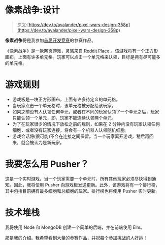 # 像素战争:设计

> 原文:[https://dev.to/avalander/pixel-wars-design-358p](https://dev.to/avalander/pixel-wars-design-358p)

**像素战争**将是我参加[首届开发竞赛](https://dev.to/devteam/first-ever-dev-contest-build-a-realtime-app-with-pusher-4nhp)的参赛作品。

《像素战争》是一款网页游戏，灵感来自 [Reddit Place](https://en.wikipedia.org/wiki/Place_(Reddit)) 。该游戏将有一个正方形画布，上面有许多单元格。玩家可以点击一个单元格来认领，目标是拥有尽可能多的单元格。

# [](#game-rules)游戏规则

*   游戏板是一块正方形画布，上面有许多待定义的单元格。
*   当玩家点击一个单元格时，该单元格被分配给该玩家。
*   如果之前没有人认领任何单元，或者在不同的玩家认领了一个单元之后，玩家只能认领一个单元，即，玩家不能连续认领两个单元。
*   为了在玩家很少的情况下放松之前的规则，如果在 2 分钟内没有玩家认领任何细胞，或者没有玩家连接，将会有一个机器人认领随机细胞。
*   游戏会话将(很可能)不会在连接之间保留。当一个玩家离开游戏，稍后再回来，就会被认为是新玩家。

# [](#how-am-i-going-to-use-pusher)我要怎么用 Pusher？

这是一个实时游戏，当一个玩家需要一个单元时，所有其他玩家必须尽快得到通知。因此，我将使用 Pusher 向游戏板发送更新。此外，该游戏将有一个排行榜，其中包括目前拥有最多细胞和总细胞的玩家。排行榜也将使用 Pusher 实时更新。

# [](#tech-stack)技术堆栈

我将使用 Node 和 MongoDB 创建一个简单的后端，并在前端使用 Elm。

那是我的介绍。我希望看到大量的参赛作品，并祝每个参加挑战的人好运！